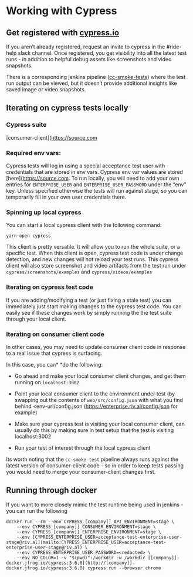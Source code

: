 # Working with Cypress




## Get registered with [cypress.io](http://cypress.io/)


If you aren’t already registered, request an invite to cypress in the #ride-help slack channel. Once registered, you get visibility into all the latest test runs - in addition to helpful debug assets like screenshots and video snapshots.

There is a corresponding jenkins pipeline ([cc-smoke-tests](https://jenkins.riv.al/job/Utilities/job/cron/job/cc-smoke-tests/)) where the test run output can be viewed, but it doesn’t provide additional insights like saved image or video snapshots.




## **Iterating on cypress tests locally**



### Cypress suite

 [consumer-client](https://source.com


### Required env vars:

Cypress tests will log in using a special acceptance test user with credentials that are stored in env vars. Cypress env var values are stored [here](https://source.com. To run locally, you will need to add your own entries for `ENTERPRISE_USER` and `ENTERPRISE_USER_PASSWORD` under the “env” key. Unless specified otherwise the tests will run against stage, so you can temporarily fill in your own user credentials there.


### Spinning up local cypress

You can start a local cypress client with the following command:

```
yarn open cypress
```

This client is pretty versatile. It will allow you to run the whole suite, or a specific test. When this client is open, cypress test code is under change detection, and new changes will hot reload your test runs. This cypress client will also store screenshot and video artifacts from the test run under `cypress/screenshots/examples` and `cypress/videos/examples`



### Iterating on cypress test code

If you are adding/modifying a test (or just fixing a stale test) you can immediately just start making changes to the cypress test code. You can easily see if these changes work by simply running the the test suite through your local client.


### Iterating on consumer client code

In other cases, you may need to update consumer client code in response to a real issue that cypress is surfacing. 

In this case, you can* *do the following:

* Go ahead and make your local consumer client changes, and get them running on `localhost:3002`
* Point your local consumer client to the environment under test (by swapping out the contents of `web/src/config.json` with what you find behind <env-url/config.json (https://enterprise.riv.al/config.json for example)
* Make sure your cypress test is visiting your local consumer client, can usually do this by making sure in test setup that the test is visiting localhost:3002

* Run your test of interest through the local cypress client

Its worth noting that the `cc-smoke-test` pipeline always runs against the latest version of consumer-client code - so in order to keep tests passing you would need to merge your consumer-client changes first.



## Running through docker

If you want to more closely mimic the test runtime being used in jenkins - you can run the following

```
docker run --rm --env CYPRESS_[company]]_API_ENVIRONMENT=stage \
    --env CYPRESS_[company]]_CONSUMER_ENVIRONMENT=stage \
    --env CYPRESS_[company]]_ENTERPRISE_ENVIRONMENT=stage \
    --env [CYPRESS_ENTERPRISE_USER=acceptance-test-enterprise-user-stage@riv.al](mailto:CYPRESS_ENTERPRISE_USER=acceptance-test-enterprise-user-stage@riv.al) \
    --env CYPRESS_ENTERPRISE_USER_PASSWORD=<redacted> \
    --env NO_COLOR=1 -v "$(pwd)":/workdir -w /workdir [[company]]-docker.jfrog.io/cypress:3.6.0](http://[company]]-docker.jfrog.io/cypress:3.6.0) cypress run --browser chrome
```

